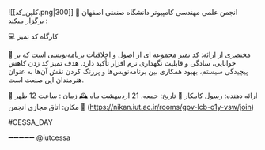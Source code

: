 ![[کلین_کد.png|300]]
📢 انجمن علمی مهندسی کامپیوتر دانشگاه صنعتی اصفهان برگزار میکند :

💻 کارگاه کد تمیز 

💬 مختصری از ارائه:
کد تمیز مجموعه ای از اصول و اخلاقیات برنامه‌نویسی است که بر خوانایی، سادگی و قابلیت نگهداری نرم افزار تأکید دارد. هدف تمیز کد زدن کاهش پیچیدگی سیستم، بهبود همکاری بین برنامه‌نویس‌ها و پررنگ کردن نقش آن‌ها به عنوان هنرمندان این صنعت است.

👩 ارائه دهنده: رسول کامکار
📆 تاریخ: جمعه، 21 اردیبهشت ماه
🕰 زمان : ساعت 12 ظهر
📍 مکان: اتاق مجازی انجمن (https://nikan.iut.ac.ir/rooms/gpv-lcb-o1y-vsw/join) 

#CESSA_DAY

➖➖➖➖➖
@iutcessa